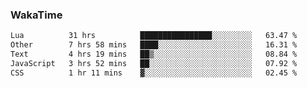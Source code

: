 ### WakaTime

<!--START_SECTION:waka-->

```txt
Lua          31 hrs          ████████████████░░░░░░░░░   63.47 %
Other        7 hrs 58 mins   ████░░░░░░░░░░░░░░░░░░░░░   16.31 %
Text         4 hrs 19 mins   ██▒░░░░░░░░░░░░░░░░░░░░░░   08.84 %
JavaScript   3 hrs 52 mins   ██░░░░░░░░░░░░░░░░░░░░░░░   07.92 %
CSS          1 hr 11 mins    ▓░░░░░░░░░░░░░░░░░░░░░░░░   02.45 %
```

<!--END_SECTION:waka-->
